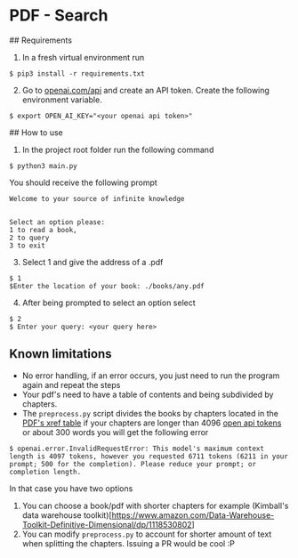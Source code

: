 # PDF - Search

## Requirements

1. In a fresh virtual environment run

```
$ pip3 install -r requirements.txt

```

2. Go to [openai.com/api](https://openai.com/api/) and create an API token. Create the following environment variable. 

```
$ export OPEN_AI_KEY="<your openai api token>"
```

## How to use

1. In the project root folder run the following command

```
$ python3 main.py
```
You should receive the following prompt

```
Welcome to your source of infinite knowledge


Select an option please:
1 to read a book,
2 to query
3 to exit
```
3. Select 1 and give the address of a .pdf

```
$ 1
$Enter the location of your book: ./books/any.pdf
```

4. After being prompted to select an option select

```
$ 2
$ Enter your query: <your query here>
```

## Known limitations

- No error handling, if an error occurs, you just need to run the program again and repeat the steps
- Your pdf's need to have a table of contents and being subdivided by chapters.
- The `preprocess.py` script divides the books by chapters located in the [PDF's xref table](https://pypdf2.readthedocs.io/en/latest/dev/pdf-format.html) if your chapters are longer than 4096 [open api tokens](https://help.openai.com/en/articles/4936856-what-are-tokens-and-how-to-count-them) or about 300 words you will get the following error

```
$ openai.error.InvalidRequestError: This model's maximum context length is 4097 tokens, however you requested 6711 tokens (6211 in your prompt; 500 for the completion). Please reduce your prompt; or completion length.

```

In that case you have two options
1. You can choose a book/pdf with shorter chapters for example (Kimball's data warehouse toolkit)[https://www.amazon.com/Data-Warehouse-Toolkit-Definitive-Dimensional/dp/1118530802]
2. You can modify `preprocess.py` to account for shorter amount of text when splitting the chapters. Issuing a PR would be cool :P



